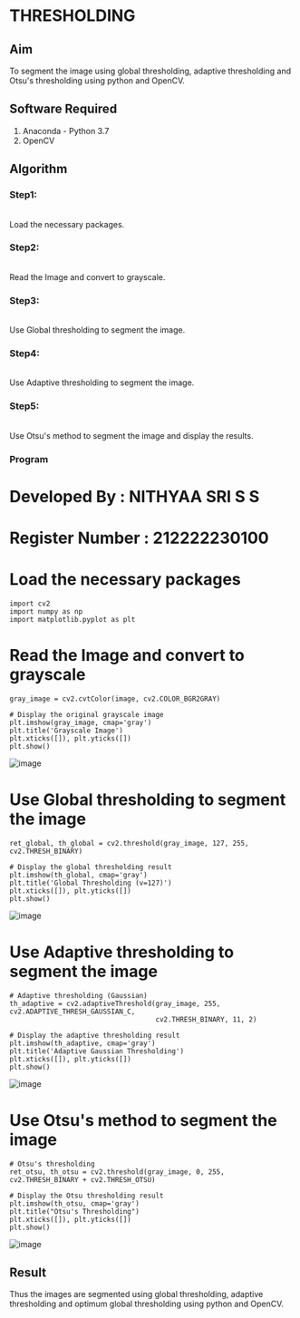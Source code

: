 # THRESHOLDING
## Aim
To segment the image using global thresholding, adaptive thresholding and Otsu's thresholding using python and OpenCV.

## Software Required
1. Anaconda - Python 3.7
2. OpenCV

## Algorithm

### Step1:
<br>
Load the necessary packages.

### Step2:
<br>
Read the Image and convert to grayscale.

### Step3:
<br>
Use Global thresholding to segment the image.

### Step4:
<br>
Use Adaptive thresholding to segment the image.

### Step5:
<br>
Use Otsu's method to segment the image and display the results.

### Program
# Developed By : NITHYAA SRI S S
# Register Number : 212222230100

# Load the necessary packages
```
import cv2
import numpy as np
import matplotlib.pyplot as plt
```

# Read the Image and convert to grayscale
```
gray_image = cv2.cvtColor(image, cv2.COLOR_BGR2GRAY)

# Display the original grayscale image
plt.imshow(gray_image, cmap='gray')
plt.title('Grayscale Image')
plt.xticks([]), plt.yticks([])
plt.show()
```
![image](https://github.com/user-attachments/assets/ca97f0fc-9d7d-4ace-9f27-edf4519f44f9)

# Use Global thresholding to segment the image
```
ret_global, th_global = cv2.threshold(gray_image, 127, 255, cv2.THRESH_BINARY)

# Display the global thresholding result
plt.imshow(th_global, cmap='gray')
plt.title('Global Thresholding (v=127)')
plt.xticks([]), plt.yticks([])
plt.show()
```
![image](https://github.com/user-attachments/assets/6657658f-e992-4731-b602-82c70866c37f)


# Use Adaptive thresholding to segment the image
```
# Adaptive thresholding (Gaussian)
th_adaptive = cv2.adaptiveThreshold(gray_image, 255, cv2.ADAPTIVE_THRESH_GAUSSIAN_C,
                                    cv2.THRESH_BINARY, 11, 2)

# Display the adaptive thresholding result
plt.imshow(th_adaptive, cmap='gray')
plt.title('Adaptive Gaussian Thresholding')
plt.xticks([]), plt.yticks([])
plt.show()
```
![image](https://github.com/user-attachments/assets/6b03e56a-6a3c-4884-bb63-71d5ed18ada4)

# Use Otsu's method to segment the image 
```
# Otsu's thresholding
ret_otsu, th_otsu = cv2.threshold(gray_image, 0, 255, cv2.THRESH_BINARY + cv2.THRESH_OTSU)

# Display the Otsu thresholding result
plt.imshow(th_otsu, cmap='gray')
plt.title("Otsu's Thresholding")
plt.xticks([]), plt.yticks([])
plt.show()
```
![image](https://github.com/user-attachments/assets/b62e211b-8d24-490a-8508-b4ebeb2c2390)


## Result
Thus the images are segmented using global thresholding, adaptive thresholding and optimum global thresholding using python and OpenCV.

